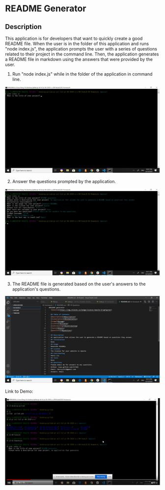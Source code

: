 # README Generator

## Description
This application is for developers that want to quickly create a good README file. When the user is in the folder of this application and runs "node index.js", the application prompts the user with a series of questions related to their project in the command line. Then, the application generates a README file in markdown using the answers that were provided by the user.

1. Run "node index.js" while in the folder of the application in command line.

![Screenshot1](screenshot1.jpg)

2. Answer the questions prompted by the application.

![Screenshot2](screenshot2.jpg)

3. The README file is generated based on the user's answers to the application's questions.

![Screenshot3](screenshot3.jpg)

Link to Demo:

[![Video Link](video-screenshot.jpg)](https://youtu.be/8xKK9AYVUMI)